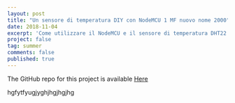 ```yaml
---
layout: post
title: "Un sensore di temperatura DIY con NodeMCU 1 MF nuovo nome 2000"
date: 2018-11-04
excerpt: 'Come utilizzare il NodeMCU e il sensore di temperatura DHT22 per creare una "stazione meteo" fatta in casa integrandola anche con Domoticz e Homebridge.'
project: false
tag: summer
comments: false
published: true
---
```


The GitHub repo for this project is available [Here](https://github.com/lucacorbucci/NodeMCUScript)

hgfytfyugjyghjhgjhgjhg
